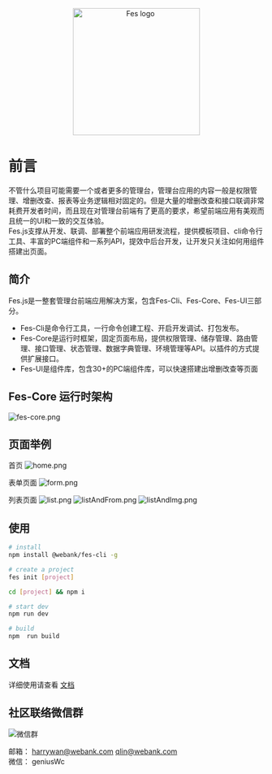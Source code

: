  <p align="center"><a href="https://webank.gitee.io/fes.js/" target="_blank" rel="noopener noreferrer"><img width="250" src="https://i.loli.net/2020/08/31/FB6zZyPEW5cVDAC.jpg" alt="Fes logo"></a></p>


# 前言
不管什么项目可能需要一个或者更多的管理台，管理台应用的内容一般是权限管理、增删改查、报表等业务逻辑相对固定的。但是大量的增删改查和接口联调非常耗费开发者时间，而且现在对管理台前端有了更高的要求，希望前端应用有美观而且统一的UI和一致的交互体验。     
Fes.js支撑从开发、联调、部署整个前端应用研发流程，提供模板项目、cli命令行工具、丰富的PC端组件和一系列API，提效中后台开发，让开发只关注如何用组件搭建出页面。


## 简介
Fes.js是一整套管理台前端应用解决方案，包含Fes-Cli、Fes-Core、Fes-UI三部分。
- Fes-Cli是命令行工具，一行命令创建工程、开启开发调试、打包发布。
- Fes-Core是运行时框架，固定页面布局，提供权限管理、储存管理、路由管理、接口管理、状态管理、数据字典管理、环境管理等API。以插件的方式提供扩展接口。
- Fes-UI是组件库，包含30+的PC端组件库，可以快速搭建出增删改查等页面

## Fes-Core 运行时架构
![fes-core.png](https://i.loli.net/2020/08/31/EGRcloxSnm41NeC.png)

## 页面举例

首页
![home.png](https://i.loli.net/2020/08/31/iDJ26GHcyZ9kpoh.png)

表单页面
![form.png](https://i.loli.net/2020/08/31/tjpM83vVo4KYN7x.png)

列表页面
![list.png](https://i.loli.net/2020/08/31/MHaOBf6xWXgzyRQ.png)
![listAndFrom.png](https://i.loli.net/2020/08/31/qXQgspFZkAmKW2H.png)
![listAndImg.png](https://i.loli.net/2020/08/31/ryQhUSTH5ZMdYVi.png)

## 使用

```bash
# install
npm install @webank/fes-cli -g

# create a project
fes init [project]

cd [project] && npm i

# start dev
npm run dev

# build
npm  run build
```

## 文档

详细使用请查看 [文档](https://webank.gitee.io/fes.js/)


## 社区联络微信群
![微信群](https://i.loli.net/2020/09/11/KfntWgP1vpyYeNI.png)   

邮箱： harrywan@webank.com qlin@webank.com      
微信： geniusWc